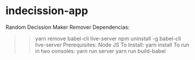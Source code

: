 # indecission-app
Random Decission Maker
Remover Dependencias: 
>> yarn remove babel-cli live-server 
>> npm uninstall -g babel-cli live-server
Prerequisites: Node JS
To Install: 
>> yarn install
To run in two consoles: 
>> yarn run server
>> yarn run build-babel
